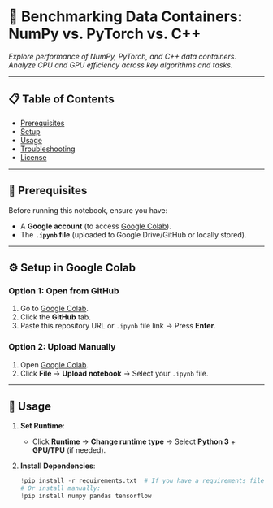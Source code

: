 # 🚀 **Benchmarking Data Containers: NumPy vs. PyTorch vs. C++**  
*Explore performance of NumPy, PyTorch, and C++ data containers. Analyze CPU and GPU efficiency across key algorithms and tasks.*  

---

## 📋 **Table of Contents**  
- [Prerequisites](#-prerequisites)  
- [Setup](#-setup-in-google-colab)  
- [Usage](#-usage)  
- [Troubleshooting](#-troubleshooting)  
- [License](#-license)  

---

## 🔧 **Prerequisites**  
Before running this notebook, ensure you have:  
- A **Google account** (to access [Google Colab](https://colab.research.google.com/)).  
- The **`.ipynb` file** (uploaded to Google Drive/GitHub or locally stored).  

---

## ⚙️ **Setup in Google Colab**  

### **Option 1: Open from GitHub**  
1. Go to [Google Colab](https://colab.research.google.com/).  
2. Click the **GitHub** tab.  
3. Paste this repository URL or `.ipynb` file link → Press **Enter**.  

### **Option 2: Upload Manually**  
1. Open [Google Colab](https://colab.research.google.com/).  
2. Click **File** → **Upload notebook** → Select your `.ipynb` file.  

---

## 🎯 **Usage**  
1. **Set Runtime**:  
   - Click **Runtime** → **Change runtime type** → Select **Python 3** + **GPU/TPU** (if needed).  

2. **Install Dependencies**:  
   ```python
   !pip install -r requirements.txt  # If you have a requirements file
   # Or install manually:
   !pip install numpy pandas tensorflow

